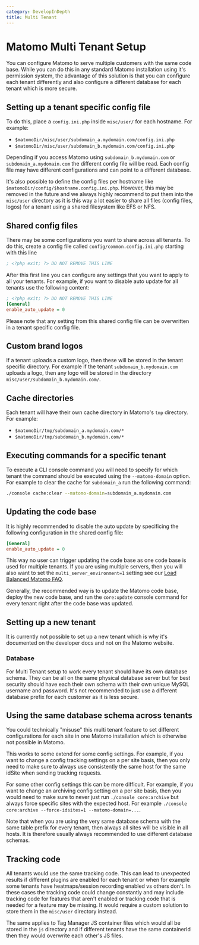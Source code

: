```yaml
---
category: DevelopInDepth
title: Multi Tenant
---
```

# Matomo Multi Tenant Setup

You can configure Matomo to serve multiple customers with the same code base. While you can do this in any standard Matomo installation using it's permission system, the advantage of this solution is that you can configure each tenant differently and also configure a different database for each tenant which is more secure.

## Setting up a tenant specific config file

To do this, place a `config.ini.php` inside `misc/user/` for each hostname. For example:

* `$matomoDir/misc/user/subdomain_a.mydomain.com/config.ini.php`
* `$matomoDir/misc/user/subdomain_b.mydomain.com/config.ini.php`

Depending if you access Matomo using `subdomain_b.mydomain.com` or `subdomain_a.mydomain.com` the different config file will be read. Each config file may have different configurations and can point to a different database.

It's also possible to define the config files per hostname like `$matomoDir/config/$hostname.config.ini.php`. However, this may be removed in the future and we always highly recommend to put them into the `misc/user` directory as it is this way a lot easier to share all files (config files, logos) for a tenant using a shared filesystem like EFS or NFS.

## Shared config files

There may be some configurations you want to share across all tenants. To do this, create a config file called `config/common.config.ini.php` starting with this line

```ini
; <?php exit; ?> DO NOT REMOVE THIS LINE
```

After this first line you can configure any settings that you want to apply to all your tenants. For example, if you want to disable auto update for all tenants use the following content:

```ini
; <?php exit; ?> DO NOT REMOVE THIS LINE
[General]
enable_auto_update = 0
```

Please note that any setting from this shared config file can be overwritten in a tenant specific config file.

## Custom brand logos

If a tenant uploads a custom logo, then these will be stored in the tenant specific directory. For example if the tenant `subdomain_b.mydomain.com` uploads a logo, then any logo will be stored in the directory `misc/user/subdomain_b.mydomain.com/`.

## Cache directories

Each tenant will have their own cache directory in Matomo's `tmp` directory. For example:

* `$matomoDir/tmp/subdomain_a.mydomain.com/*`
* `$matomoDir/tmp/subdomain_b.mydomain.com/*`

## Executing commands for a specific tenant

To execute a CLI console command you will need to specify for which tenant the command should be executed using the `--matomo-domain` option. For example to clear the cache for `subdomain_a` run the following command:

```bash
./console cache:clear --matomo-domain=subdomain_a.mydomain.com
```

## Updating the code base

It is highly recommended to disable the auto update by specificing the following configuration in the shared config file:

```ini
[General]
enable_auto_update = 0
```

This way no user can trigger updating the code base as one code base is used for multiple tenants. If you are using multiple servers, then you will also want to set the `multi_server_environment=1` setting see our [Load Balanced Matomo FAQ](https://matomo.org/faq/new-to-piwik/faq_134/).

Generally, the recommended way is to update the Matomo code base, deploy the new code base, and run the `core:update` console command for every tenant right after the code base was updated.

## Setting up a new tenant

It is currently not possible to set up a new tenant which is why it's documented on the developer docs and not on the Matomo website.

### Database

For Multi Tenant setup to work every tenant should have its own database schema. They can be all on the same physical database server but for best security should have each their own schema with their own unique MySQL username and password. It's not recommended to just use a different database prefix for each customer as it is less secure.

## Using the same database schema across tenants

You could technically "misuse" this multi tenant feature to set different configurations for each site in one Matomo installation which is otherwise not possible in Matomo.

This works to some extend for some config settings. For example, if you want to change a config tracking settings on a per site basis, then you only need to make sure to always use consistently the same host for the same idSite when sending tracking requests.

For some other config settings this can be more difficult. For example, if you want to change an archiving config setting on a per site basis, then you would need to make sure to never just run `./console core:archive` but always force specific sites with the expected host. For example `./console core:archive --force-idsites=1 --matomo-domain=...`.

Note that when you are using the very same database schema with the same table prefix for every tenant, then always all sites will be visible in all hosts. It is therefore usually always recommended to use different database schemas.

## Tracking code

All tenants would use the same tracking code. This can lead to unexpected results if different plugins are enabled for each tenant or when for example some tenants have heatmaps/session recording enabled vs others don't. In these cases the tracking code could change constantly and may include tracking code for features that aren't enabled or tracking code that is needed for a feature may be missing. It would require a custom solution to store them in the `misc/user` directory instead.

The same applies to Tag Manager JS container files which would all be stored in the `js` directory and if different tenants have the same containerId then they would overwrite each other's JS files.
